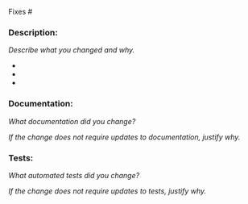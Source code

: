 Fixes #

### Description:

_Describe what you changed and why._

-
-
-


### Documentation:

_What documentation did you change?_

_If the change does not require updates to documentation, justify why._


### Tests:

_What automated tests did you change?_

_If the change does not require updates to tests, justify why._
